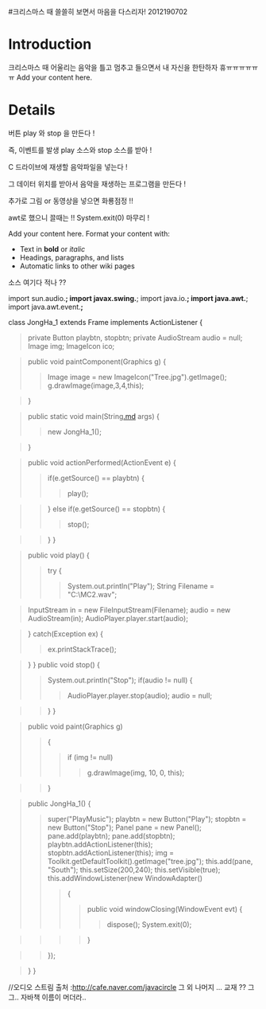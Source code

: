 #크리스마스 때 쓸쓸히 보면서 마음을 다스리자! 2012190702

# Introduction #

크리스마스 때 어울리는 음악을 틀고 멈추고 들으면서 내 자신을 한탄하자 휴ㅠㅠㅠㅠㅠㅠ
Add your content here.


# Details #

버튼 play 와 stop 을 만든다 !

즉, 이벤트를 발생 play 소스와 stop 소스를 받아 !

C 드라이브에 재생할 음악파일을 넣는다 !

그 데이터 위치를 받아서 음악을 재생하는 프로그램을 만든다 !

추가로 그림 or 동영상을 넣으면 화룡점정 !!

awt로 했으니 끌때는 !! System.exit(0) 마무리 !

Add your content here.  Format your content with:
  * Text in **bold** or _italic_
  * Headings, paragraphs, and lists
  * Automatic links to other wiki pages


소스 여기다 적나 ??

import sun.audio.**;
import javax.swing.**;
import java.io.**;
import java.awt.**;
import java.awt.event.**;**

class JongHa\_1 extends Frame implements ActionListener {
> private Button playbtn, stopbtn;
> private AudioStream audio = null;
> Image img;
> ImageIcon ico;

> public void paintComponent(Graphics g)	{
> > Image image = new ImageIcon("Tree.jpg").getImage();
> > g.drawImage(image,3,4,this);

> }

> public static void main(String[.md](.md) args)	{
> > new JongHa\_1();

> }

> public void actionPerformed(ActionEvent e)	{
> > if(e.getSource() == playbtn)	{
> > > play();

> > }
> > else if(e.getSource() == stopbtn)	{
> > > stop();

> > }
> > }

> public void play()	{
> > try	{
> > > System.out.println("Play");
> > > String Filename = "C:\\MC2.wav";


> InputStream in = new FileInputStream(Filename);
> audio = new AudioStream(in);
> AudioPlayer.player.start(audio);

> } catch(Exception ex)	{
> > ex.printStackTrace();

> }
> }
> public void stop()	{
> > System.out.println("Stop");
> > if(audio != null)	{
> > > AudioPlayer.player.stop(audio);
> > > audio = null;

> > }
> > }

> public void paint(Graphics g)
> > {
> > > if (img != null)
> > > > g.drawImage(img, 10, 0, this);

> > }


> public JongHa\_1()	{
> > super("PlayMusic");
> > playbtn = new Button("Play");
> > stopbtn = new Button("Stop");
> > Panel pane = new Panel();
> > pane.add(playbtn);
> > pane.add(stopbtn);
> > playbtn.addActionListener(this);
> > stopbtn.addActionListener(this);
> > img = Toolkit.getDefaultToolkit().getImage("tree.jpg");
> > this.add(pane, "South");
> > this.setSize(200,240);
> > this.setVisible(true);
> > this.addWindowListener(new WindowAdapter()
> > > {
> > > > public void windowClosing(WindowEvent evt)
> > > > {
> > > > > dispose();
> > > > > System.exit(0);

> > > > }

> > });

> }
}


//오디오 스트림 출처 :http://cafe.naver.com/javacircle
그 외 나머지 ... 교재 ?? 그그.. 자바책 이름이 머더라..